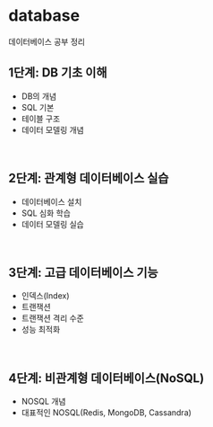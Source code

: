# database
데이터베이스 공부 정리

## 1단계: DB 기초 이해
- DB의 개념
- SQL 기본
- 테이블 구조
- 데이터 모델링 개념
<br>

## 2단계: 관계형 데이터베이스 실습
- 데이터베이스 설치
- SQL 심화 학습
- 데이터 모델링 실습
<br>

## 3단계: 고급 데이터베이스 기능
- 인덱스(Index)
- 트랜잭션
- 트랜잭션 격리 수준
- 성능 최적화
<br>

## 4단계: 비관계형 데이터베이스(NoSQL)
- NOSQL 개념
- 대표적인 NOSQL(Redis, MongoDB, Cassandra)
